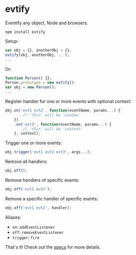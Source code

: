 evtify
====

Eventify any object, Node and browsers.
```
npm install evtify
```

Setup: 
```javascript
var obj = {}, anotherObj = {};
evtify(obj, anotherObj, ...);
...
```
Or:
```javascript
function Person() {};
Person.prototype = new evtify();
var obj = new Person();
...
```

Register handler for one or more events with optional context:
```javascript
obj.on('evt1 evt2', function(eventName, params...) {
		// 'this' will be 'window'
	})
   	.on('evt3', function(eventName, params...) { 
   		// 'this' will be 'context'
   	}, context);
```

Trigger one or more events:
```javascript
obj.trigger('evt1 evt2 evt3', args...);
```

Remove all handlers:
```javascript
obj.off(); 
```

Remove handlers of specific events:
```javascript
obj.off('evt1 evt2'); 
```

Remove a specific handler of specific events:
```javascript
obj.off('evt1 evt2', handler); 
```

Aliases:
* `on`: `addEventListener`
* `off`: `removeEventListener`
* `trigger`: `fire`

That's it!  Check out the [specs](https://github.com/buunguyen/evtify/blob/master/test/evtify.specs.js) for more details.